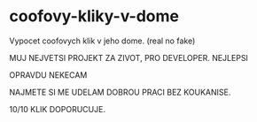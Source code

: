 # coofovy-kliky-v-dome
Vypocet coofovych klik v jeho dome. (real no fake)

MUJ NEJVETSI PROJEKT ZA ZIVOT, PRO DEVELOPER. NEJLEPSI

OPRAVDU NEKECAM

NAJMETE SI ME UDELAM DOBROU PRACI BEZ KOUKANISE.

10/10 KLIK DOPORUCUJE.
